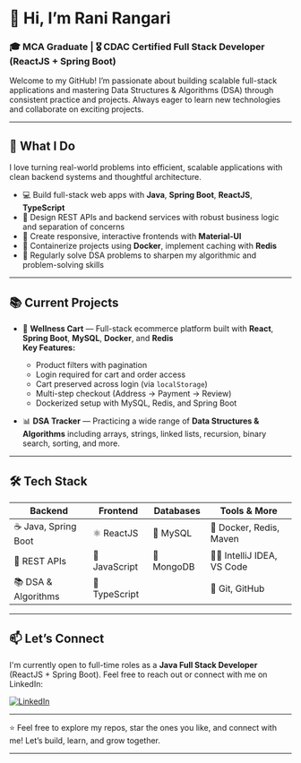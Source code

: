 # 👋 Hi, I’m Rani Rangari

### 🎓 MCA Graduate | 🎖️ CDAC Certified Full Stack Developer (ReactJS + Spring Boot) 

Welcome to my GitHub! I’m passionate about building scalable full-stack applications and mastering Data Structures & Algorithms (DSA) through consistent practice and projects. Always eager to learn new technologies and collaborate on exciting projects.

---

## 🚀 What I Do

I love turning real-world problems into efficient, scalable applications with clean backend systems and thoughtful architecture.

- 💻 Build full-stack web apps with **Java**, **Spring Boot**, **ReactJS**, **TypeScript**
- 🔧 Design REST APIs and backend services with robust business logic and separation of concerns  
- 📱 Create responsive, interactive frontends with **Material-UI**
- 🐳 Containerize projects using **Docker**, implement caching with **Redis**  
- 🧠 Regularly solve DSA problems to sharpen my algorithmic and problem-solving skills  

---

## 📚 Current Projects

- 🛒 **Wellness Cart** — Full-stack ecommerce platform built with **React**, **Spring Boot**, **MySQL**, **Docker**, and **Redis**  
  **Key Features:**
  - Product filters with pagination  
  - Login required for cart and order access  
  - Cart preserved across login (via `localStorage`)  
  - Multi-step checkout (Address → Payment → Review)  
  - Dockerized setup with MySQL, Redis, and Spring Boot

- 📊 **DSA Tracker** — Practicing a wide range of **Data Structures & Algorithms** including arrays, strings, linked lists, recursion, binary search, sorting, and more.  


 

---

## 🛠️ Tech Stack

| Backend              | Frontend             | Databases          | Tools & More              |
|----------------------|----------------------|--------------------|---------------------------|
| ☕ Java, Spring Boot  | ⚛️ ReactJS           | 🐬 MySQL           | 🐳 Docker, Redis, Maven   |
| 🔗 REST APIs          | 📜 JavaScript        | 🍃 MongoDB         | 🧑‍💻 IntelliJ IDEA, VS Code |
| 📚 DSA & Algorithms   | 📘 TypeScript        |                    | 🔧 Git, GitHub             |

---

## 📫 Let’s Connect
I'm currently open to full-time roles as a **Java Full Stack Developer** (ReactJS + Spring Boot).
Feel free to reach out or connect with me on LinkedIn:

[![LinkedIn](https://img.shields.io/badge/LinkedIn-Rani_Rangari-blue?logo=linkedin)](https://www.linkedin.com/in/rani-rangari/)

---

⭐️ Feel free to explore my repos, star the ones you like, and connect with me! Let’s build, learn, and grow together.

---

